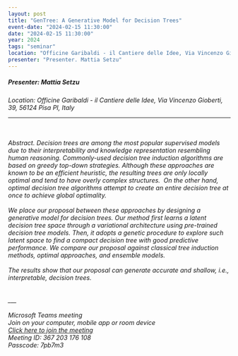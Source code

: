 ```yaml
---
layout: post
title: "GenTree: A Generative Model for Decision Trees"
event-date: "2024-02-15 11:30:00"
date: "2024-02-15 11:30:00"
year: 2024
tags: "seminar"
location: "Officine Garibaldi - il Cantiere delle Idee, Via Vincenzo Gioberti, 39, 56124 Pisa PI, Italy"
presenter: "Presenter. Mattia Setzu"
---
```

<h5>Presenter: Mattia Setzu</h5>
<em>Location: Officine Garibaldi - il Cantiere delle Idee, Via Vincenzo Gioberti, 39, 56124 Pisa PI, Italy<em>
<br>
<hr>

<br><br>Abstract. Decision trees are among the most popular supervised models due to their interpretability and knowledge representation resembling human reasoning. Commonly-used decision tree induction algorithms are based on greedy top-down strategies. Although these approaches are known to be an efficient heuristic, the resulting trees are only locally optimal and tend to have overly complex structures.  On the other hand, optimal decision tree algorithms attempt to create an entire decision tree at once to achieve global optimality.<br><br>We place our proposal between these approaches by designing a generative model for decision trees. Our method first learns a latent decision tree space through a variational architecture using pre-trained decision tree models. Then, it adopts a genetic procedure to explore such latent space to find a compact decision tree with good predictive performance. We compare our proposal against classical tree induction methods, optimal approaches, and ensemble models. <br><br>The results show that our proposal can generate accurate and shallow, i.e., interpretable, decision trees.<br><br><br>___<br><br>Microsoft Teams meeting<br>Join on your computer, mobile app or room device<br><a href="https://teams.microsoft.com/l/meetup-join/19%3a511689e6d6494b2c95e95fe823c57aae%40thread.tacv2/1706633728751?context=%7b%22Tid%22%3a%22c7456b31-a220-47f5-be52-473828670aa1%22%2c%22Oid%22%3a%22729b4d16-0567-46a8-a742-d2ae1bf09a4a%22%7d" target="_blank"><u>Click here to join the meeting</u></a><br>Meeting ID: 367 203 176 108 <br>Passcode: 7pb7m3